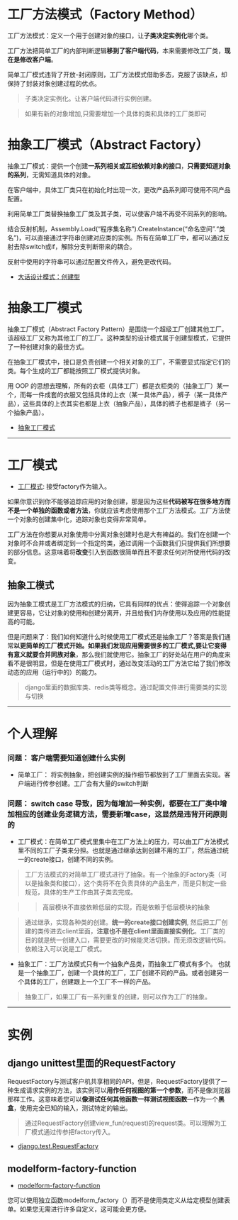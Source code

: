 # 工厂方法模式（Factory Method）

工厂方法模式：定义一个用于创建对象的接口，让**子类决定实例化**哪个类。

工厂方法把简单工厂的内部判断逻辑**移到了客户端代码**，本来需要修改工厂类，**现在是修改客户端**。

简单工厂模式违背了开放-封闭原则，工厂方法模式借助多态，克服了该缺点，却保持了封装对象创建过程的优点。

> 子类决定实例化。让客户端代码进行实例创建。

> 如果有新的对象增加,只需要增加一个具体的类和具体的工厂类即可

# 抽象工厂模式（Abstract Factory）

抽象工厂模式：提供一个创建**一系列相关或互相依赖对象的接口**，**只需要知道对象的系列**，无需知道具体的对象。

在客户端中，具体工厂类只在初始化时出现一次，更改产品系列即可使用不同产品配置。

利用简单工厂类替换抽象工厂类及其子类，可以使客户端不再受不同系列的影响。

结合反射机制，Assembly.Load(“程序集名称”).CreateInstance(“命名空间”.“类名”)，可以直接通过字符串创建对应类的实例。所有在简单工厂中，都可以通过反射去除switch或if，解除分支判断带来的耦合。

反射中使用的字符串可以通过配置文件传入，避免更改代码。

- [大话设计模式：创建型](http://jennica.space/2016/12/28/design-patterns-creational/)

# 抽象工厂模式

抽象工厂模式（Abstract Factory Pattern）是围绕一个超级工厂创建其他工厂。该超级工厂又称为其他工厂的工厂。这种类型的设计模式属于创建型模式，它提供了一种创建对象的最佳方式。

在抽象工厂模式中，接口是负责创建一个相关对象的工厂，不需要显式指定它们的类。每个生成的工厂都能按照工厂模式提供对象。

用 OOP 的思想去理解，所有的衣柜（具体工厂）都是衣柜类的（抽象工厂）某一个，而每一件成套的衣服又包括具体的上衣（某一具体产品），裤子（某一具体产品），这些具体的上衣其实也都是上衣（抽象产品），具体的裤子也都是裤子（另一个抽象产品）。

- [抽象工厂模式](https://www.runoob.com/design-pattern/abstract-factory-pattern.html)


---
# 工厂模式

- [工厂模式](https://github.com/cundi/Mastering.Python.Design.Patterns/blob/master/%E7%AC%AC%E4%B8%80%E7%AB%A0%20%E5%B7%A5%E5%8E%82%E6%A8%A1%E5%BC%8F.md): 接受factory作为输入。

如果你意识到你不能够追踪应用的对象创建，那是因为这些**代码被写在很多地方而不是一个单独的函数或者方法**，你就应该考虑使用那个工厂方法模式。工厂方法使一个对象的创建集中化，追踪对象也变得非常简单。

工厂方法在你想要从对象使用中分离对象创建时也是大有裨益的。我们在创建一个对象时不合并或者绑定到一个指定的类，通过调用一个函数我们只提供我们所想要的部分信息。这意味着将**改变**引入到函数很简单而且不要求任何对所使用代码的改变。

## 抽象工模式

因为抽象工模式是工厂方法模式的归纳，它具有同样的优点：使得追踪一个对象创建更容易，它让对象的使用和创建分离开，并且给我们内存使用以及应用的性能提高的可能。

但是问题来了：我们如何知道什么时候使用工厂模式还是抽象工厂？答案是我们通常**以更简单的工厂模式开始。如果我们发现应用需要很多的工厂模式,要让它变得有意义就要合并同族对象**，那么我们就使用它。抽象工厂的好处站在用户的角度来看不是很明显，但是在使用工厂模式时，通过改变活动的工厂方法它给了我们修改动态的应用（运行中的）的能力。

> django里面的数据库类、redis类等概念。通过配置文件进行需要类的实现与切换

----
# 个人理解

### 问题： 客户端需要知道创建什么实例
- 简单工厂： 将实例抽象，把创建实例的操作细节都放到了工厂里面去实现。客户端进行传参创建。工厂会有大量的switch判断

### 问题： switch case 导致，因为每增加一种实例，都要在工厂类中增加相应的创建业务逻辑方法，需要新增case，这显然是违背开闭原则的

- 工厂模式：在简单工厂模式里集中在工厂方法上的压力，可以由工厂方法模式里不同的工厂子类来分担。也就是通过继承达到创建不用的工厂，然后通过统一的create接口，创建不同的实例。

> 工厂方法模式的对简单工厂模式进行了抽象。有一个抽象的Factory类（可以是抽象类和接口），这个类将不在负责具体的产品生产，而是只制定一些规范，具体的生产工作由其子类去完成。

>> 高层模块不直接依赖低层的实现，而是依赖于低层模块的抽象

> 通过继承，实现各种类的创建。**统一的create接口创建实例**, 然后把工厂创建的类传进去client里面，**注意也不是在client里面直接实例化**。工厂类的目的就是统一创建入口，需要更改的时候能灵活切换。而无须改逻辑代码。依赖注入可以说是工厂模式。


- 抽象工厂：工厂方法模式只有一个抽象产品类，而抽象工厂模式有多个。 也就是一个抽象工厂，创建一个具体的工厂，工厂创建不同的产品。或者创建另一个具体的工厂，创建跟上一个工厂不一样的产品。

> 抽象工厂，如果工厂有一系列重复的创建，则可以作为工厂的抽象。


---
# 实例

## django unittest里面的RequestFactory

RequestFactory与测试客户机共享相同的API。但是，RequestFactory提供了一种生成请求实例的方法，该实例可以**用作任何视图的第一个参数**，而不是像浏览器那样工作。这意味着您可以**像测试任何其他函数一样测试视图函数**—作为一个**黑盒**，使用完全已知的输入，测试特定的输出。

> 通过RequestFactory创建view_fun(request)的request类。可以理解为工厂模式通过传参把factory传入。

- [django.test.RequestFactory](https://docs.djangoproject.com/en/3.2/topics/testing/advanced/#django.test.RequestFactory)

## modelform-factory-function
- [modelform-factory-function](https://docs.djangoproject.com/en/3.2/topics/forms/modelforms/#modelform-factory-function)

您可以使用独立函数modelform_factory（）而不是使用类定义从给定模型创建表单。如果您无需进行许多自定义，这可能会更方便。
